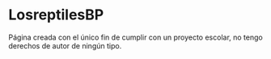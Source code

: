 # LosreptilesBP
Página creada con el único fin de cumplir con un proyecto escolar, no tengo derechos de autor de ningún tipo.
